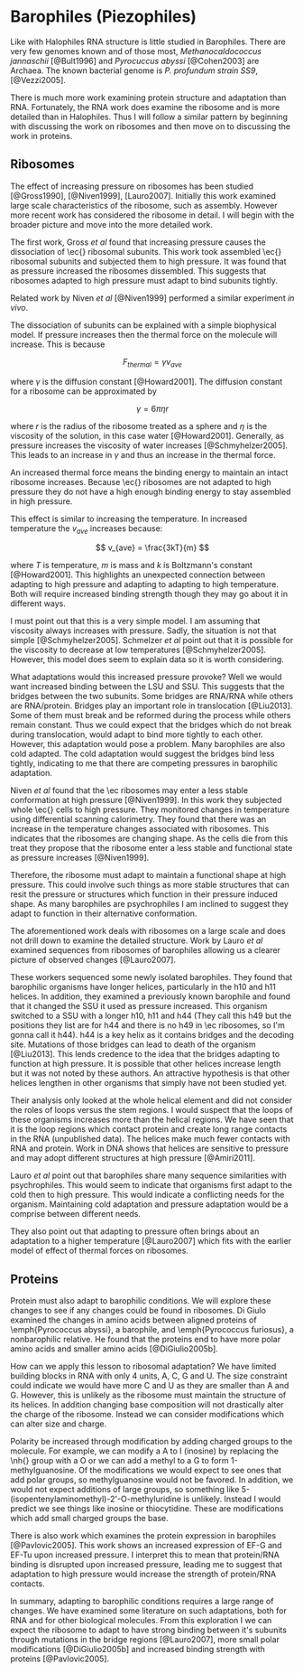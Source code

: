 # Barophiles (Piezophiles) #

Like with Halophiles RNA structure is little studied in Barophiles. There are
very few genomes known and of those most, *Methanocaldococcus jannaschii*
[@Bult1996] and *Pyrocuccus abyssi* [@Cohen2003] are Archaea. The known
bacterial genome is *P. profundum strain SS9*, [@Vezzi2005].

There is much more work examining protein structure and adaptation than RNA.
Fortunately, the RNA work does examine the ribosome and is more detailed than in
Halophiles. Thus I will follow a similar pattern by beginning with discussing
the work on ribosomes and then move on to discussing the work in proteins.

## Ribosomes ##

The effect of increasing pressure on ribosomes has been studied [@Gross1990],
[@Niven1999], [Lauro2007]. Initially this work examined large scale
characteristics of the ribosome, such as assembly. However more recent work has
considered the ribosome in detail. I will begin with the broader picture and
move into the more detailed work.

The first work, Gross *et al* found that increasing pressure causes the
dissociation of \ec{} ribosomal subunits. This work took assembled \ec{}
ribosomal subunits and subjected them to high pressure. It was found that as
pressure increased the ribosomes dissembled. This suggests that ribosomes
adapted to high pressure must adapt to bind subunits tightly.

Related work by Niven *et al* [@Niven1999] performed a similar experiment *in
vivo*.

The dissociation of subunits can be explained with a simple biophysical model.
If pressure increases then the thermal force on the molecule will increase. This
is because 

$$
F_{thermal} = \gamma v_{ave}
$$ 

where $\gamma$ is the diffusion constant [@Howard2001]. The diffusion constant
for a ribosome can be approximated by 

$$
\gamma = 6 \pi \eta r
$$

where $r$ is the radius of the ribosome treated as a sphere and $\eta$ is the
viscosity of the solution, in this case water [@Howard2001]. Generally, as
pressure increases the viscosity of water increases [@Schmyhelzer2005]. This
leads to an increase in $\gamma$ and thus an increase in the thermal force.

An increased thermal force means the binding energy to maintain an intact
ribosome increases. Because \ec{} ribosomes are not adapted to high pressure
they do not have a high enough binding energy to stay assembled in high
pressure. 

This effect is similar to increasing the temperature. In increased temperature
the $v_{ave}$ increases because:

$$
v_{ave} = \frac{3kT}{m}
$$

where $T$ is temperature, $m$ is mass and $k$ is Boltzmann's constant
[@Howard2001]. This highlights an unexpected connection between adapting to high
pressure and adapting to adapting to high temperature. Both will require
increased binding strength though they may go about it in different ways.

I must point out that this is a very simple model. I am assuming that viscosity
always increases with pressure. Sadly, the situation is not that simple
[@Schmyhelzer2005]. Schmelzer *et al* point out that it is possible for the
viscosity to decrease at low temperatures [@Schmyhelzer2005]. However, this
model does seem to explain data so it is worth considering.

What adaptations would this increased pressure provoke? Well we would want
increased binding between the LSU and SSU. This suggests that the bridges
between the two subunits. Some bridges are RNA/RNA while others are RNA/protein.
Bridges play an important role in translocation [@Liu2013]. Some of them must
break and be reformed during the process while others remain constant. Thus we
could expect that the bridges which do not break during translocation, would
adapt to bind more tightly to each other. However, this adaptation would pose a
problem. Many barophiles are also cold adapted. The cold adaptation would
suggest the bridges bind less tightly, indicating to me that there are competing
pressures in barophilic adaptation.

Niven *et al* found that the \ec ribosomes may enter a less stable conformation
at high pressure [@Niven1999]. In this work they subjected whole \ec{} cells to high
pressure. They monitored changes in temperature using differential scanning
calorimetry. They found that there was an increase in the temperature changes
associated with ribosomes. This indicates that the ribosomes are changing shape.
As the cells die from this treat they propose that the ribosome enter a less
stable and functional state as pressure increases [@Niven1999]. 

Therefore, the ribosome must adapt to maintain a functional shape at high
pressure. This could involve such things as more stable structures that can
resit the pressure or structures which function in their pressure induced shape.
As many barophiles are psychrophiles I am inclined to suggest they adapt to
function in their alternative conformation.

The aforementioned work deals with ribosomes on a large scale and does not drill
down to examine the detailed structure. Work by Lauro *et al* examined sequences
from ribosomes of barophiles allowing us a clearer picture of observed changes
[@Lauro2007].

These workers sequenced some newly isolated barophiles. They found that
barophilic organisms have longer helices, particularly in the h10 and h11
helices. In addition, they examined a previously known barophile and found that
it changed the SSU it used as pressure increased. This organism switched to a
SSU with a longer h10, h11 and h44 (They call this h49 but the positions they
list are for h44 and there is no h49 in \ec ribosomes, so I'm gonna call it
h44). h44 is a key helix as it contains bridges and the decoding site. Mutations
of those bridges can lead to death of the organism [@Liu2013]. This lends
credence to the idea that the bridges adapting to function at high pressure. It
is possible that other helices increase length but it was not noted by these
authors. An attractive hypothesis is that other helices lengthen in other
organisms that simply have not been studied yet. 

Their analysis only looked at the whole helical element and did not consider the
roles of loops versus the stem regions. I would suspect that the loops of these
organisms increases more than the helical regions. We have seen that it is the
loop regions which contact protein and create long range contacts in the RNA
(unpublished data). The helices make much fewer contacts with RNA and protein.
Work in DNA shows that helices are sensitive to pressure and may adopt different
structures at high pressure [@Amiri2011].

Lauro *et al* point out that barophiles share many sequence similarities with
psychrophiles. This would seem to indicate that organisms first adapt to the
cold then to high pressure. This would indicate a conflicting needs for the
organism. Maintaining cold adaptation and pressure adaptation would be a
comprise between different needs.

They also point out that adapting to pressure often brings about an adaptation
to a higher temperature [@Lauro2007] which fits with the earlier model of effect
of thermal forces on ribosomes.

## Proteins ##

Protein must also adapt to barophilic conditions. We will explore these changes
to see if any changes could be found in ribosomes. Di Giulo examined the changes
in amino acids between aligned proteins of \emph{Pyrococcus abyssi}, a
barophile, and \emph{Pyrococcus furiosus}, a nonbarophilic relative. He found
that the proteins end to have more polar amino acids and smaller amino acids
[@DiGiulio2005b]. 

How can we apply this lesson to ribosomal adaptation? We have limited building
blocks in RNA with only 4 units, A, C, G and U. The size constraint could
indicate we would have more C and U as they are smaller than A and G. However,
this is unlikely as the ribosome must maintain the structure of its helices. In
addition changing base composition will not drastically alter the charge of the
ribosome. Instead we can consider modifications which can alter size and charge.

Polarity be increased through modification by adding charged groups to the
molecule. For example, we can modify a A to I (inosine) by replacing the \nh{}
group with a O or we can add a methyl to a G to form 1-methylguanosine. Of the
modifications we would expect to see ones that add polar groups, so
methylguanosine would not be favored. In addition, we would not expect additions
of large groups, so something like 5-(isopentenylaminomethyl)-2'-O-methyluridine
is unlikely. Instead I would predict we see things like inosine or thiocytidine.
These are modifications which add small charged groups the base.

There is also work which examines the protein expression in barophiles
[@Pavlovic2005]. This work shows an increased expression of EF-G and EF-Tu upon
increased pressure. I interpret this to mean that protein/RNA binding is
disrupted upon increased pressure, leading me to suggest that adaptation to
high pressure would increase the strength of protein/RNA contacts. 

In summary, adapting to barophilic conditions requires a large range of changes.
We have examined some literature on such adaptations, both for RNA and for other
biological molecules. From this exploration I we can expect the ribosome to
adapt to have strong binding between it's subunits through mutations in the
bridge regions [@Lauro2007], more small polar modifications [@DiGiulio2005b] and
increased binding strength with proteins [@Pavlovic2005].
